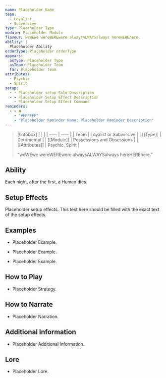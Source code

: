 ```yaml
---
name: Placeholder Name
team:
  - Loyalist
  - Subversive
type: Placeholder Type
module: Placeholder Module
flavour: weWEwe wereWEREwere alwaysALWAYSalways hereHEREhere.
ability: |
  Placeholder Ability
orderType: Placeholder orderType
appears:
  asType: Placeholder Type
  asTeam: Placeholder Team
  for: Placeholder Team
attributes:
  - Psychic
  - Spirit
setup:
  - - Placeholder setup Solo Description
  - - Placeholder Setup Effect Description
    - Placeholder Setup Effect Command
reminders:
  - - ❌
    - "#FFFFFF"
    - "Placeholder Reminder Name: Placeholder Reminder Description"
---
```

> [!infobox]
> |  |  |
> | ---- | ---- |
> | Team | Loyalist or Subversive |
> | [[Type]] | Detrimental |
> | [[Module]] | Possessions and Obsessions |
> | [[Attributes]] | Psychic, Spirit |
> 
>  “weWEwe wereWEREwere alwaysALWAYSalways hereHEREhere.”

## Ability
Each night, after the first, a Human dies.

## Setup Effects
Placeholder setup effects. This text here should be filled with the exact text of the setup effects.

## Examples
- Placeholder Example.

- Placeholder Example.

- Placeholder Example.

## How to Play
- Placeholder Strategy.

## How to Narrate
- Placeholder Narration.

## Additional Information
- Placeholder Additional Information.

## Lore
- Placeholder Lore.